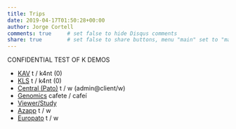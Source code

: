 ```yaml
---
title: Trips
date: 2019-04-17T01:50:28+00:00
author: Jorge Cortell
comments: true     # set false to hide Disqus comments
share: true        # set false to share buttons, menu "main" set to "main" to add this content to the main menu
---
```

CONFIDENTIAL TEST OF K DEMOS

* [KAV](https://kav.kanteron.net/studylist) t / k4nt (0)
* [KLS](https://kls.kanteron.net/) t / k4nt (0)
* [Central (Pato)](https://central.kanteron.com/TMIS/login.xhtml) t / w (admin@client/w)
* [Genomics](http://genomics.kanteron.com:3002/#home) cafete / cafeí
* [Viewer/Study](https://k3d.kanteron.net/?url=https://s3.eu-central-1.amazonaws.com/ohif-viewer/JSON/PTCTStudy.json)
* [Azapp](https://azapp.kanteron.net/TMIS/login.xhtml) t / w
* [Europato](http://europato.kanteron.net/TMIS/login.xhtml) t / w

